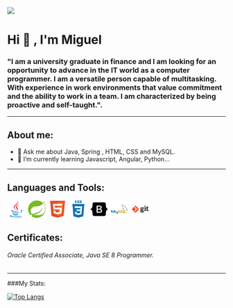 
<img src="https://media.licdn.com/dms/image/D4D16AQHTs6vnR8TCxw/profile-displaybackgroundimage-shrink_350_1400/0/1688590395766?e=1695254400&v=beta&t=XM23P4JQGlOS0rSE80mIjusBggkV0hUd2Bkjs6QVlUI">
<h1>Hi 👋 , I'm Miguel</h1>

<h3>"I am a university graduate in finance and I am looking for an opportunity to advance in the IT world as a computer programmer. I am a versatile person capable of multitasking. With experience in work environments that value commitment and the ability to work in a team. I am characterized by being proactive and self-taught.".</h3>
<hr>
<div>
<h2>About me:</h2>
<ul>
  <li> 💬 Ask me about Java, Spring , HTML, CSS and MySQL.</li>
  <li> 🌱 I’m currently learning Javascript, Angular, Python...</li>
</ul>
<hr>
</div>
<div align="left">   
  <h2> Languages and Tools:</h2>
  <div>
        <img src="https://github.com/devicons/devicon/blob/master/icons/java/java-original.svg" title="Java" alt="JAVA" width="40" height="40"/>&nbsp;
        <img src="https://github.com/devicons/devicon/blob/master/icons/spring/spring-original.svg" title="Spring" alt="Spring" width="40" height="40"/>&nbsp;  
        <img src="https://github.com/devicons/devicon/blob/master/icons/html5/html5-original.svg" title="HTML5" alt="HTML" width="40" height="40"/>&nbsp;
        <img src="https://github.com/devicons/devicon/blob/master/icons/css3/css3-plain-wordmark.svg"  title="CSS3" alt="CSS" width="40" height="40"/>&nbsp;
        <img src="https://github.com/devicons/devicon/blob/master/icons/bootstrap/bootstrap-plain.svg" title="Bootstrap" alt="Bootstrap" width="40" height="40"/>&nbsp; 
        <img src="https://github.com/devicons/devicon/blob/master/icons/mysql/mysql-original-wordmark.svg" title="MySQL"  alt="MySQL" width="40" height="40"/>&nbsp;
        <img src="https://github.com/devicons/devicon/blob/master/icons/git/git-original-wordmark.svg" title="Git" **alt="Git" width="40" height="40"/>

  </div>
</div>
<div align="left">   
  <h2> Certificates:</h2>
  <h6>Oracle Certified Associate, Java SE 8 Programmer.</h6>
</div>

---
###My Stats:

[![Top Langs](https://github-readme-stats.vercel.app/api/top-langs/?username=Miguel2786&layoutdonut-vertical)](https://github.com/anuraghazra/github-readme-stats)

<!--
**Miguel2786/Miguel2786** is a ✨ _special_ ✨ repository because its `README.md` (this file) appears on your GitHub profile.

Here are some ideas to get you started:

- 🔭 I’m currently working on ...
- 🌱 I’m currently learning ...
- 👯 I’m looking to collaborate on ...
- 🤔 I’m looking for help with ...
- 💬 Ask me about ...
- 📫 How to reach me: ...
- 😄 Pronouns: ...
- ⚡ Fun fact: ...
-->
